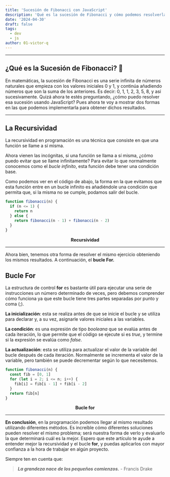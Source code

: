 ```yaml
---
title: 'Sucesión de Fibonacci con JavaScript'
description: 'Qué es la sucesión de Fibonacci y cómo podemos resolverla con Recursividad y el Bucle for.'
date: '2024-04-30'
draft: false
tags: 
  - dev
  - js
author: 01-victor-q
---
```


---

## ¿Qué es la Sucesión de Fibonacci? 🤔

En matemáticas, la sucesión de Fibonacci es una serie infinita de números naturales que empieza con los valores iniciales 0 y 1, y continúa añadiendo números que son la suma de los anteriores. Es decir: 0, 1, 1, 2, 3, 5, 8, y así sucesivamente. Quizá ahora te estés preguntando, ¿cómo puedo resolver esa sucesión usando JavaScript? Pues ahora te voy a mostrar dos formas en las que podemos implementarla para obtener dichos resultados.

---

## La Recursividad

La recursividad en programación es una técnica que consiste en que una función se llame a sí misma.

Ahora vienen las incógnitas, si una función se llama a sí misma, ¿cómo puedo evitar que se llame infinitamente? Para evitar lo que normalmente conocemos como el _bucle infinito_, esta función debe tener una condición base.

Como podemos ver en el código de abajo, la forma en la que evitamos que esta función entre en un bucle infinito es añadiéndole una condición que permita que, si la misma no se cumple, podamos salir del bucle.

```javascript
function fibonacci(n) {
  if (n <= 1) {
    return n
  } else {
    return fibonacci(n - 1) + fibonacci(n - 2)
  }
}
```

<div align="center">
<b>Recursividad</b>
</div>

---

Ahora bien, tenemos otra forma de resolver el mismo ejercicio obteniendo los mismos resultados. A continuación, el **bucle For.**

## Bucle For

La estructura de control **for** es bastante útil para ejecutar una serie de instrucciones un número determinado de veces, pero debemos comprender cómo funciona ya que este bucle tiene tres partes separadas por punto y coma (;).

**La inicialización**: esta se realiza antes de que se inicie el bucle y se utiliza para declarar y, a su vez, asignarle valores iniciales a las variables.

**La condición**: es una expresión de tipo _booleana_ que se evalúa antes de cada iteración, lo que permite que el código se ejecute si es _true_, y termine si la expresión se evalúa como _false_.

**La actualización**: esta se utiliza para actualizar el valor de la variable del bucle después de cada iteración. Normalmente se incrementa el valor de la variable, pero también se puede decrementar según lo que necesitemos.

```javascript
function fibonacci(n) {
  const fib = [0, 1]
  for (let i = 2; i <= n; i++) {
    fib[i] = fib[i - 1] + fib[i - 2]
  }
  return fib[n]
}
```

<div align="center">
<b>Bucle for</b>
</div>

---

**En conclusión**, en la programación podemos llegar al mismo resultado utilizando diferentes métodos. Es increíble cómo diferentes soluciones pueden resolver el mismo problema; será nuestra forma de verlo y evaluarlo la que determinará cuál es la mejor. Espero que este artículo te ayude a entender mejor la recursividad y el bucle **for**, y puedas aplicarlos con mayor confianza a la hora de trabajar en algún proyecto.

Siempre ten en cuenta que:

> _**La grandeza nace de los pequeños comienzos.**_ - Francis Drake
